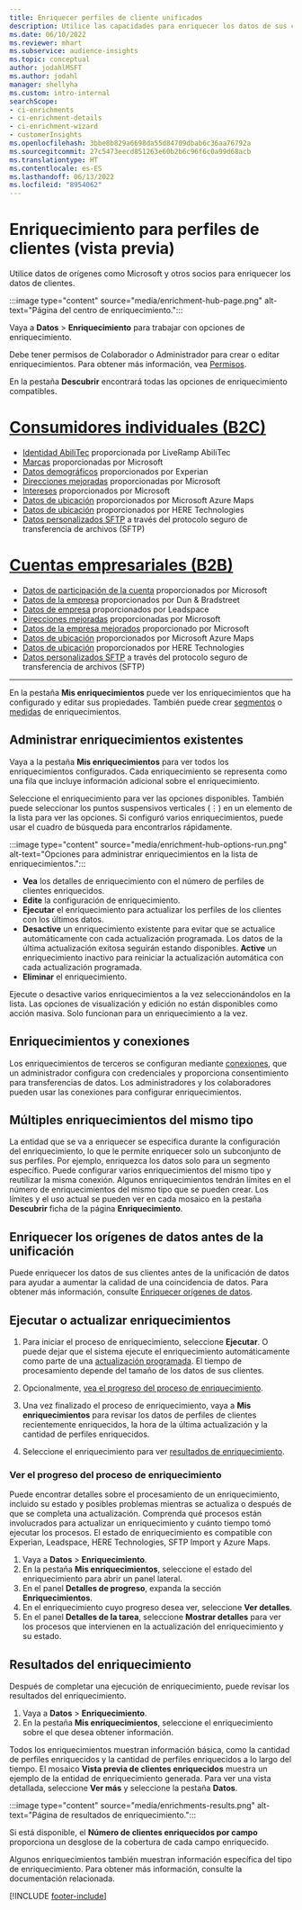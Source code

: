 ```yaml
---
title: Enriquecer perfiles de cliente unificados
description: Utilice las capacidades para enriquecer los datos de sus clientes.
ms.date: 06/10/2022
ms.reviewer: mhart
ms.subservice: audience-insights
ms.topic: conceptual
author: jodahlMSFT
ms.author: jodahl
manager: shellyha
ms.custom: intro-internal
searchScope:
- ci-enrichments
- ci-enrichment-details
- ci-enrichment-wizard
- customerInsights
ms.openlocfilehash: 3bbe8b829a6698da55d84709dbab6c36aa76792a
ms.sourcegitcommit: 27c5473eecd851263e60b2b6c96f6c0a99d68acb
ms.translationtype: HT
ms.contentlocale: es-ES
ms.lasthandoff: 06/13/2022
ms.locfileid: "8954062"
---
```

# <a name="enrichment-for-customer-profiles-preview"></a>Enriquecimiento para perfiles de clientes (vista previa)

Utilice datos de orígenes como Microsoft y otros socios para enriquecer los datos de clientes.

:::image type="content" source="media/enrichment-hub-page.png" alt-text="Página del centro de enriquecimiento.":::

Vaya a **Datos** > **Enriquecimiento** para trabajar con opciones de enriquecimiento.  

Debe tener permisos de Colaborador o Administrador para crear o editar enriquecimientos. Para obtener más información, vea [Permisos](permissions.md).

En la pestaña **Descubrir** encontrará todas las opciones de enriquecimiento compatibles.

# <a name="individual-consumers-b-to-c"></a>[Consumidores individuales (B2C)](#tab/b2c)

- [Identidad AbiliTec](enrichment-liveramp.md) proporcionada por LiveRamp AbiliTec
- [Marcas](enrichment-microsoft.md) proporcionadas por Microsoft
- [Datos demográficos](enrichment-experian.md) proporcionados por Experian
- [Direcciones mejoradas](enrichment-enhanced-addresses.md) proporcionadas por Microsoft
- [Intereses](enrichment-microsoft.md) proporcionados por Microsoft
- [Datos de ubicación](enrichment-azure-maps.md) proporcionados por Microsoft Azure Maps
- [Datos de ubicación](enrichment-here.md) proporcionados por HERE Technologies
- [Datos personalizados SFTP](enrichment-SFTP-custom-import.md) a través del protocolo seguro de transferencia de archivos (SFTP)

# <a name="business-accounts-b-to-b"></a>[Cuentas empresariales (B2B)](#tab/b2b)

- [Datos de participación de la cuenta](enrichment-office.md) proporcionados por Microsoft
- [Datos de la empresa](enrichment-dnb.md) proporcionados por Dun & Bradstreet
- [Datos de empresa](enrichment-leadspace.md) proporcionados por Leadspace
- [Direcciones mejoradas](enrichment-enhanced-addresses.md) proporcionadas por Microsoft
- [Datos de la empresa mejorados](enrichment-enhanced-company-data.md) proporcionado por Microsoft
- [Datos de ubicación](enrichment-azure-maps.md) proporcionados por Microsoft Azure Maps
- [Datos de ubicación](enrichment-here.md) proporcionados por HERE Technologies
- [Datos personalizados SFTP](enrichment-SFTP-custom-import.md) a través del protocolo seguro de transferencia de archivos (SFTP)

---

En la pestaña **Mis enriquecimientos** puede ver los enriquecimientos que ha configurado y editar sus propiedades. También puede crear [segmentos](segments.md) o [medidas](measures.md) de enriquecimientos.

## <a name="manage-existing-enrichments"></a>Administrar enriquecimientos existentes

Vaya a la pestaña **Mis enriquecimientos** para ver todos los enriquecimientos configurados. Cada enriquecimiento se representa como una fila que incluye información adicional sobre el enriquecimiento.

Seleccione el enriquecimiento para ver las opciones disponibles. También puede seleccionar los puntos suspensivos verticales (&vellip;) en un elemento de la lista para ver las opciones. Si configuró varios enriquecimientos, puede usar el cuadro de búsqueda para encontrarlos rápidamente.

:::image type="content" source="media/enrichment-hub-options-run.png" alt-text="Opciones para administrar enriquecimientos en la lista de enriquecimientos.":::

- **Vea** los detalles de enriquecimiento con el número de perfiles de clientes enriquecidos.
- **Edite** la configuración de enriquecimiento.
- **Ejecutar** el enriquecimiento para actualizar los perfiles de los clientes con los últimos datos.
- **Desactive** un enriquecimiento existente para evitar que se actualice automáticamente con cada actualización programada. Los datos de la última actualización exitosa seguirán estando disponibles. **Active** un enriquecimiento inactivo para reiniciar la actualización automática con cada actualización programada.
- **Eliminar** el enriquecimiento.

Ejecute o desactive varios enriquecimientos a la vez seleccionándolos en la lista. Las opciones de visualización y edición no están disponibles como acción masiva. Solo funcionan para un enriquecimiento a la vez.

## <a name="enrichments-and-connections"></a>Enriquecimientos y conexiones

Los enriquecimientos de terceros se configuran mediante [conexiones](connections.md), que un administrador configura con credenciales y proporciona consentimiento para transferencias de datos. Los administradores y los colaboradores pueden usar las conexiones para configurar enriquecimientos.  

## <a name="multiple-enrichments-of-the-same-type"></a>Múltiples enriquecimientos del mismo tipo

La entidad que se va a enriquecer se especifica durante la configuración del enriquecimiento, lo que le permite enriquecer solo un subconjunto de sus perfiles. Por ejemplo, enriquezca los datos solo para un segmento específico. Puede configurar varios enriquecimientos del mismo tipo y reutilizar la misma conexión. Algunos enriquecimientos tendrán límites en el número de enriquecimientos del mismo tipo que se pueden crear. Los límites y el uso actual se pueden ver en cada mosaico en la pestaña **Descubrir** ficha de la página **Enriquecimiento**.

## <a name="enrich-data-sources-before-unification"></a>Enriquecer los orígenes de datos antes de la unificación

Puede enriquecer los datos de sus clientes antes de la unificación de datos para ayudar a aumentar la calidad de una coincidencia de datos. Para obtener más información, consulte [Enriquecer orígenes de datos](data-sources-enrichment.md).

## <a name="run-or-refresh-enrichments"></a>Ejecutar o actualizar enriquecimientos

1. Para iniciar el proceso de enriquecimiento, seleccione **Ejecutar**. O puede dejar que el sistema ejecute el enriquecimiento automáticamente como parte de una [actualización programada](system.md#schedule-tab). El tiempo de procesamiento depende del tamaño de los datos de sus clientes.

1. Opcionalmente, [vea el progreso del proceso de enriquecimiento](#see-the-progress-of-the-enrichment-process).

1. Una vez finalizado el proceso de enriquecimiento, vaya a **Mis enriquecimientos** para revisar los datos de perfiles de clientes recientemente enriquecidos, la hora de la última actualización y la cantidad de perfiles enriquecidos.

1. Seleccione el enriquecimiento para ver [resultados de enriquecimiento](#enrichment-results).

### <a name="see-the-progress-of-the-enrichment-process"></a>Ver el progreso del proceso de enriquecimiento

Puede encontrar detalles sobre el procesamiento de un enriquecimiento, incluido su estado y posibles problemas mientras se actualiza o después de que se completa una actualización. Comprenda qué procesos están involucrados para actualizar un enriquecimiento y cuánto tiempo tomó ejecutar los procesos. El estado de enriquecimiento es compatible con Experian, Leadspace, HERE Technologies, SFTP Import y Azure Maps.

1. Vaya a **Datos** > **Enriquecimiento**.
1. En la pestaña **Mis enriquecimientos**, seleccione el estado del enriquecimiento para abrir un panel lateral.
1. En el panel **Detalles de progreso**, expanda la sección **Enriquecimientos**.
1. En el enriquecimiento cuyo progreso desea ver, seleccione **Ver detalles**.
1. En el panel **Detalles de la tarea**, seleccione **Mostrar detalles** para ver los procesos que intervienen en la actualización del enriquecimiento y su estado.

## <a name="enrichment-results"></a>Resultados del enriquecimiento

Después de completar una ejecución de enriquecimiento, puede revisar los resultados del enriquecimiento.

1. Vaya a **Datos** > **Enriquecimiento**.
1. En la pestaña **Mis enriquecimientos**, seleccione el enriquecimiento sobre el que desea obtener información.

Todos los enriquecimientos muestran información básica, como la cantidad de perfiles enriquecidos y la cantidad de perfiles enriquecidos a lo largo del tiempo. El mosaico **Vista previa de clientes enriquecidos** muestra un ejemplo de la entidad de enriquecimiento generada. Para ver una vista detallada, seleccione **Ver más** y seleccione la pestaña **Datos**.

:::image type="content" source="media/enrichments-results.png" alt-text="Página de resultados de enriquecimiento.":::

Si está disponible, el **Número de clientes enriquecidos por campo** proporciona un desglose de la cobertura de cada campo enriquecido.

Algunos enriquecimientos también muestran información específica del tipo de enriquecimiento. Para obtener más información, consulte la documentación relacionada.

[!INCLUDE [footer-include](includes/footer-banner.md)]
